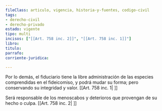 ```yaml
---
fileClass: articulo, vigencia, historia-y-fuentes, codigo-civil
tags:
- derecho-civil
- derecho-privado
estado: vigente
tipo: multi
incisos: ["[[Art. 758 inc. 2]]", "[[Art. 758 inc. 1]]"]
libro:
titulo:
parrafo:
corriente-juridica:

---
```

Por lo demás, el fiduciario tiene la libre administración de las especies comprendidas en el fideicomiso, y podrá mudar su forma; pero conservando su integridad y valor. [[Art. 758 inc. 1| ]]

Será responsable de los menoscabos y deterioros que provengan de su hecho o culpa. [[Art. 758 inc. 2| ]]